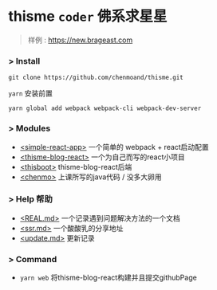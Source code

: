 # thisme ```coder``` 佛系求星星

> 样例 : https://new.brageast.com

### \> Install

``` git clone https://github.com/chenmoand/thisme.git ``` 

``` yarn ``` 安装前置

```yarn global add webpack webpack-cli webpack-dev-server```

### \> Modules 

* [\<simple-react-app\>](./simple-react-app)  一个简单的 webpack + react启动配置
* [\<thisme-blog-react\>](./thisme-blog-react) 一个为自己而写的react小项目
* [\<thisboot\>](./thisboot) thisme-blog-react后端
* [\<chenmo\>](./chenmo) 上课所写的java代码 / 没多大卵用

### \> Help 帮助

*  [\<REAL.md\>](./REAL.md)  一个记录遇到问题解决方法的一个文档
*  [\<ssr.md\>](./doc/ssr.md)  一个酸酸乳的分享地址
*  [\<update.md\>](./doc/update.md)  更新记录

### \> Command

* ```yarn web``` 将thisme-blog-react构建并且提交githubPage


